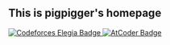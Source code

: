 ## This is pigpigger's homepage
<a href="https://codeforces.com/profile/Elegia">
  <img src="https://cf-leaderboard.vercel.app/api/badge?handle=Elegia" alt="Codeforces Elegia Badge">
</a>

<a href="https://atcoder.jp/users/entropyincreaser">
  <img src="https://atcoder-badge.vercel.app/api/user?handle=entropyincreaser" alt="AtCoder Badge">
</a>

<!--
**pigpigger/pigpigger** is a ✨ _special_ ✨ repository because its `README.md` (this file) appears on your GitHub profile.

Here are some ideas to get you started:

- 🔭 I’m currently working on ...
- 🌱 I’m currently learning ...
- 👯 I’m looking to collaborate on ...
- 🤔 I’m looking for help with ...
- 💬 Ask me about ...
- 📫 How to reach me: ...
- 😄 Pronouns: ...
- ⚡ Fun fact: ...
-->
